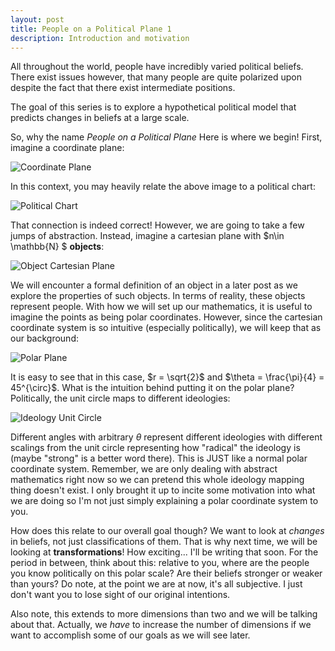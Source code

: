 ```yaml
---
layout: post
title: People on a Political Plane 1
description: Introduction and motivation
---
```


All throughout the world, people have incredibly varied political beliefs. There exist issues however, that many people are quite polarized upon despite the fact that there exist intermediate positions.

The goal of this series is to explore a hypothetical political model that predicts changes in beliefs at a large scale. 

So, why the name _People on a Political Plane_ Here is where we begin! First, imagine a coordinate plane:

![Coordinate Plane][1]

In this context, you may heavily relate the above image to a political chart:

![Political Chart][2]

That connection is indeed correct! However, we are going to take a few jumps of abstraction. Instead, imagine a cartesian plane with $n\in \mathbb{N} \$ **objects**:

![Object Cartesian Plane][5]

We will encounter a formal definition of an object in a later post as we explore the properties of such objects. In terms of reality, these objects represent people. With how we will set up our mathematics, it is useful to imagine the points as being polar coordinates. However, since the cartesian coordinate system is so intuitive (especially politically), we will keep that as our background:

![Polar Plane][6]

It is easy to see that in this case, $r = \sqrt{2}$ and $\theta = \frac{\pi}{4} = 45^{\circ}$. What is the intuition behind putting it on the polar plane? Politically, the unit circle maps to different ideologies:

![Ideology Unit Circle][7]

Different angles with arbitrary $\theta$ represent different ideologies with different scalings from the unit circle representing how "radical" the ideology is (maybe "strong" is a better word there). This is JUST like a normal polar coordinate system. Remember, we are only dealing with abstract mathematics right now so we can pretend this whole ideology mapping thing doesn't exist. I only brought it up to incite some motivation into what we are doing so I'm not just simply explaining a polar coordinate system to you.

How does this relate to our overall goal though? We want to look at _changes_ in beliefs, not just classifications of them. That is why next time, we will be looking at **transformations**! How exciting... I'll be writing that soon. For the period in between, think about this: relative to you, where are the people you know politically on this polar scale? Are their beliefs stronger or weaker than yours? Do note, at the point we are at now, it's all subjective. I just don't want you to lose sight of our original intentions.

Also note, this extends to more dimensions than two and we will be talking about that. Actually, we _have_ to increase the number of dimensions if we want to accomplish some of our goals as we will see later.

[1]: https://github.com/RoboNeo9/RoboNeo9.github.io/tree/master/images/Cartesian1
[2]: https://github.com/RoboNeo9/RoboNeo9.github.io/tree/master/images/Cartesian2
[5]: https://github.com/RoboNeo9/RoboNeo9.github.io/tree/master/images/Cartesian5
[6]: https://github.com/RoboNeo9/RoboNeo9.github.io/tree/master/images/Cartesian6
[7]: https://github.com/RoboNeo9/RoboNeo9.github.io/tree/master/images/Cartesian7
